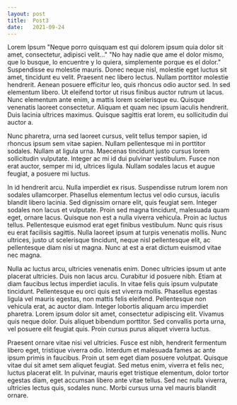 ```yaml
---
layout: post
title:  Post3
date:   2021-09-24 
---
```

Lorem Ipsum
"Neque porro quisquam est qui dolorem ipsum quia dolor sit amet, consectetur, adipisci velit..."
"No hay nadie que ame el dolor mismo, que lo busque, lo encuentre y lo quiera, simplemente porque es el dolor."
Suspendisse eu molestie mauris. Donec neque nisl, molestie eget luctus sit amet, tincidunt eu velit. Praesent nec libero lectus. Nullam porttitor molestie hendrerit. Aenean posuere efficitur leo, quis rhoncus odio auctor sed. In sed elementum libero. Ut eleifend tortor ut risus finibus auctor rutrum ut lacus. Nunc elementum ante enim, a mattis lorem scelerisque eu. Quisque venenatis laoreet consectetur. Aliquam et quam nec ipsum iaculis hendrerit. Duis lacinia ultrices maximus. Quisque sagittis erat lorem, eu sollicitudin dui auctor a.

Nunc pharetra, urna sed laoreet cursus, velit tellus tempor sapien, id rhoncus ipsum sem vitae sapien. Nullam pellentesque mi in porttitor sodales. Nullam at ligula urna. Maecenas tincidunt justo cursus lorem sollicitudin vulputate. Integer ac mi id dui pulvinar vestibulum. Fusce non erat auctor, semper mi id, ultrices ligula. Nullam sodales lacus et augue feugiat, a posuere mi luctus.

In id hendrerit arcu. Nulla imperdiet ex risus. Suspendisse rutrum lorem non sodales ullamcorper. Phasellus elementum lectus vel odio cursus, iaculis blandit libero lacinia. Sed dignissim ornare elit, quis feugiat sem. Integer sodales non lacus et vulputate. Proin sed magna tincidunt, malesuada quam eget, ornare lacus. Quisque non est a nulla viverra vehicula. Proin ac luctus tellus. Pellentesque euismod erat eget finibus vestibulum. Nunc quis risus eu erat facilisis sagittis. Nulla laoreet ipsum at turpis venenatis mollis. Nunc ultrices, justo ut scelerisque tincidunt, neque nisl pellentesque elit, ac pellentesque diam nisi ut magna. Nunc at est a erat dictum euismod vitae nec magna.

Nulla ac luctus arcu, ultricies venenatis enim. Donec ultricies ipsum ut ante placerat ultricies. Duis non lacus arcu. Curabitur id posuere nibh. Etiam at diam faucibus lectus imperdiet iaculis. In vitae felis quis ipsum vulputate tincidunt. Pellentesque eu orci quis est viverra mollis. Phasellus egestas ligula vel mauris egestas, non mattis felis eleifend. Pellentesque non vehicula erat, ac auctor diam. Integer lobortis aliquam arcu imperdiet pharetra. Lorem ipsum dolor sit amet, consectetur adipiscing elit. Vivamus quis neque dolor. Duis aliquet bibendum porttitor. Sed convallis porta urna, vel posuere elit feugiat quis. Proin cursus purus aliquet viverra luctus.

Praesent ornare vitae nisi vel ultricies. Fusce est nibh, hendrerit fermentum libero eget, tristique viverra odio. Interdum et malesuada fames ac ante ipsum primis in faucibus. Proin ut sem eget diam posuere volutpat. Quisque vitae dui sit amet sem aliquet feugiat. Sed metus enim, viverra et felis nec, luctus placerat elit. In pulvinar, mauris eget tristique elementum, dolor tortor egestas diam, eget accumsan libero ante vitae tellus. Sed nec nulla viverra, ultricies lectus quis, sodales nunc. Morbi cursus urna vel mauris blandit ornare.
